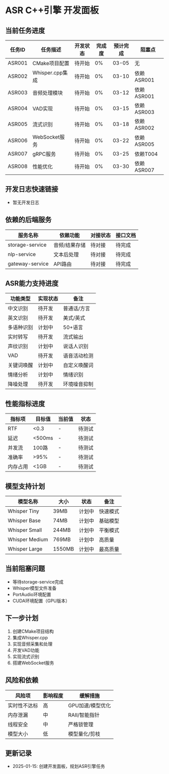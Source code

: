 # ASR C++引擎 开发面板

## 当前任务进度

| 任务ID | 任务描述 | 开发状态 | 完成度 | 预计完成 | 阻塞点 |
|--------|----------|----------|--------|----------|--------|
| ASR001 | CMake项目配置 | 待开始 | 0% | 03-05 | 无 |
| ASR002 | Whisper.cpp集成 | 待开始 | 0% | 03-10 | 依赖ASR001 |
| ASR003 | 音频处理模块 | 待开始 | 0% | 03-12 | 依赖ASR001 |
| ASR004 | VAD实现 | 待开始 | 0% | 03-15 | 依赖ASR003 |
| ASR005 | 流式识别 | 待开始 | 0% | 03-18 | 依赖ASR002 |
| ASR006 | WebSocket服务 | 待开始 | 0% | 03-22 | 依赖ASR005 |
| ASR007 | gRPC服务 | 待开始 | 0% | 03-25 | 依赖T004 |
| ASR008 | 性能优化 | 待开始 | 0% | 03-30 | 依赖ASR007 |

## 开发日志快速链接
- 暂无开发日志

## 依赖的后端服务

| 服务名称 | 依赖功能 | 对接状态 | 接口文档 |
|----------|----------|----------|----------|
| storage-service | 音频/结果存储 | 待对接 | 待完成 |
| nlp-service | 文本后处理 | 待对接 | 待完成 |
| gateway-service | API路由 | 待对接 | 待完成 |

## ASR能力支持进度

| 功能类型 | 实现状态 | 备注 |
|----------|----------|------|
| 中文识别 | 待开发 | 普通话/方言 |
| 英文识别 | 待开发 | 美式/英式 |
| 多语种识别 | 计划中 | 50+语言 |
| 实时转写 | 待开发 | 流式输出 |
| 声纹识别 | 计划中 | 说话人识别 |
| VAD | 待开发 | 语音活动检测 |
| 关键词唤醒 | 计划中 | 自定义唤醒词 |
| 情绪分析 | 计划中 | 情绪识别 |
| 降噪处理 | 待开发 | 环境噪音抑制 |

## 性能指标进度

| 指标项 | 目标值 | 当前值 | 状态 |
|--------|---------|---------|------|
| RTF | <0.3 | - | 待测试 |
| 延迟 | <500ms | - | 待测试 |
| 并发流 | 100路 | - | 待测试 |
| 准确率 | >95% | - | 待测试 |
| 内存占用 | <1GB | - | 待测试 |

## 模型支持计划

| 模型名称 | 大小 | 状态 | 备注 |
|----------|------|------|------|
| Whisper Tiny | 39MB | 计划中 | 快速模式 |
| Whisper Base | 74MB | 计划中 | 基础模型 |
| Whisper Small | 244MB | 计划中 | 平衡模式 |
| Whisper Medium | 769MB | 计划中 | 高质量 |
| Whisper Large | 1550MB | 计划中 | 最高质量 |

## 当前阻塞问题
- 等待storage-service完成
- Whisper模型文件准备
- PortAudio环境配置
- CUDA环境配置（GPU版本）

## 下一步计划
1. 创建CMake项目结构
2. 集成Whisper.cpp
3. 实现音频采集和处理
4. 开发VAD功能
5. 实现流式识别
6. 搭建WebSocket服务

## 风险和依赖

| 风险项 | 影响程度 | 缓解措施 |
|--------|----------|----------|
| 实时性不达标 | 高 | GPU加速/模型优化 |
| 内存泄漏 | 中 | RAII/智能指针 |
| 线程安全 | 中 | 严格锁管理 |
| 模型大小 | 低 | 模型量化/剪枝 |

## 更新记录
- 2025-01-15: 创建开发面板，规划ASR引擎任务